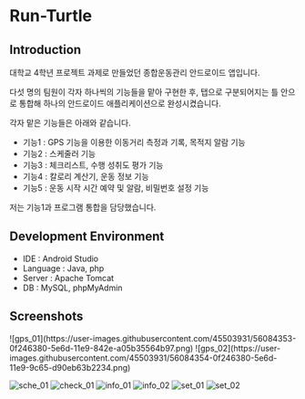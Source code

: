 # Run-Turtle
## Introduction
대학교 4학년 프로젝트 과제로 만들었던 종합운동관리 안드로이드 앱입니다.

다섯 명의 팀원이 각자 하나씩의 기능들을 맡아 구현한 후, 탭으로 구분되어지는 틀 안으로 통합해 하나의 안드로이드 애플리케이션으로 완성시켰습니다.

각자 맡은 기능들은 아래와 같습니다.

- 기능1 : GPS 기능을 이용한 이동거리 측정과 기록, 목적지 알람 기능
- 기능2 : 스케줄러 기능
- 기능3 : 체크리스트, 수행 성취도 평가 기능 
- 기능4 : 칼로리 계산기, 운동 정보 기능
- 기능5 : 운동 시작 시간 예약 및 알람, 비밀번호 설정 기능

저는 기능1과 프로그램 통합을 담당했습니다.

## Development Environment
- IDE : Android Studio
- Language : Java, php
- Server : Apache Tomcat 
- DB : MySQL, phpMyAdmin

## Screenshots
<tr>
  <td>![gps_01](https://user-images.githubusercontent.com/45503931/56084353-0f246380-5e6d-11e9-842e-a05b35564b97.png)</td>
  <td>![gps_02](https://user-images.githubusercontent.com/45503931/56084354-0f246380-5e6d-11e9-9c65-d90eb63b2234.png)</td>
 </tr>


![sche_01](https://user-images.githubusercontent.com/45503931/56084355-0fbcfa00-5e6d-11e9-9858-5816767baf64.png)
![check_01](https://user-images.githubusercontent.com/45503931/56084356-0fbcfa00-5e6d-11e9-8c12-5e2794b54865.png)
![info_01](https://user-images.githubusercontent.com/45503931/56084357-0fbcfa00-5e6d-11e9-980b-abdb07390eb6.png)
![info_02](https://user-images.githubusercontent.com/45503931/56084358-0fbcfa00-5e6d-11e9-9454-fdd91bacc363.png)
![set_01](https://user-images.githubusercontent.com/45503931/56084359-10559080-5e6d-11e9-9013-b404f3750a01.png)
![set_02](https://user-images.githubusercontent.com/45503931/56084360-10559080-5e6d-11e9-916c-5ba744abbb2d.png)
